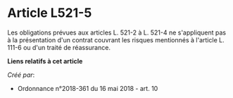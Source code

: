 # Article L521-5

Les obligations prévues aux articles L. 521-2 à L. 521-4 ne s'appliquent pas à la présentation d'un contrat couvrant les
risques mentionnés à l'article L. 111-6 ou d'un traité de réassurance.

**Liens relatifs à cet article**

_Créé par_:

  - Ordonnance n°2018-361 du 16 mai 2018 - art. 10
